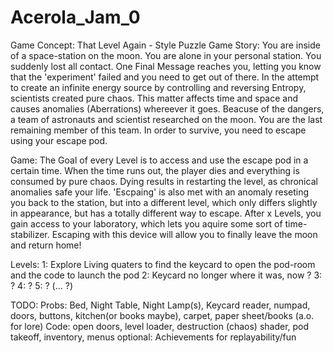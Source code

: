 # Acerola_Jam_0

Game Concept: That Level Again - Style Puzzle Game
Story: You are inside of a space-station on the moon. You are alone in your personal station. You suddenly lost all contact.
		One Final Message reaches you, letting you know that the 'experiment' failed and you need to get out of there.
		In the attempt to create an infinite energy source by controlling and reversing Entropy, scientists created pure chaos.
		This matter affects time and space and causes anomalies (Aberrations) whereever it goes. Beacuse of the dangers, a team of astronauts and scientist
		researched on the moon. You are the last remaining member of this team. In order to survive, you need to escape using your escape pod.
		
Game: The Goal of every Level is to access and use the escape pod in a certain time. When the time runs out, the player dies and everything is consumed by
		pure chaos. Dying results in restarting the level, as chronical anomalies safe your life. 'Escpaing' is also met with an anomaly reseting you back
		to the station, but into a different level, which only differs slightly in appearance, but has a totally different way to escape.
		After x Levels, you gain access to your laboratory, which lets you aquire some sort of time-stabilizer. Escaping with this device will allow you to
		finally leave the moon and return home!
		
Levels: 
	1: Explore Living quaters to find the keycard to open the pod-room and the code to launch the pod
	2: Keycard no longer where it was, now ?
	3: ?
	4: ?
	5: ?
	(... ?)

TODO:
	Probs: Bed, Night Table, Night Lamp(s), Keycard reader, numpad, doors, buttons, kitchen(or books maybe), carpet, paper sheet/books (a.o. for lore)
	Code: open doors, level loader, destruction (chaos) shader, pod takeoff, inventory, menus
	optional: Achievements for replayability/fun
	
